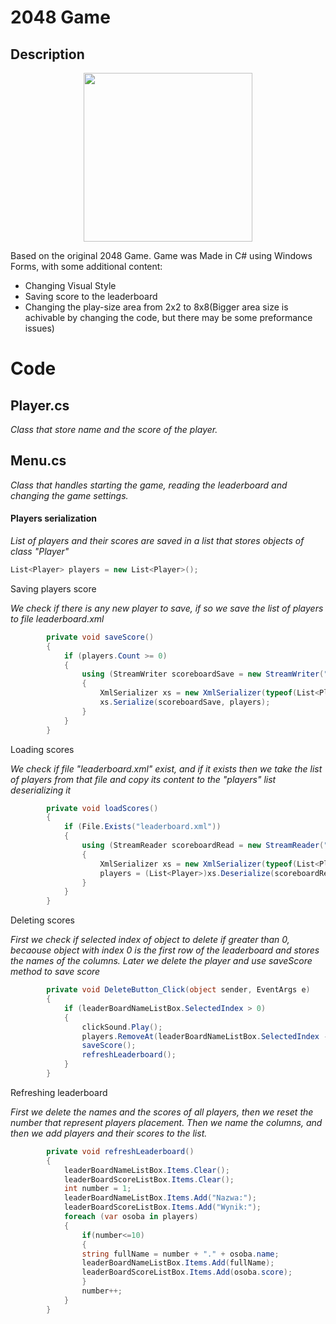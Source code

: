 # 2048 Game
## Description
<p align="center">
  <img src="https://user-images.githubusercontent.com/56955430/181585582-52446bb0-e578-48e1-be5b-abb424482796.png" width="270">
</p>

Based on the original 2048 Game. Game was Made in C# using Windows Forms, with some additional content:
* Changing Visual Style
* Saving score to the leaderboard
* Changing the play-size area from 2x2 to 8x8(Bigger area size is achivable by changing the code, but there may be some preformance issues)

# Code
## Player.cs
<i>Class that store name and the score of the player.</i>

## Menu.cs
<i>Class that handles starting the game, reading the leaderboard and changing the game settings.</i>

#### Players serialization
<i>List of players and their scores are saved in a list that stores objects of class "Player"</i>
```cs
List<Player> players = new List<Player>();
```
Saving players score

<i> We check if there is any new player to save, if so we save the list of players to file leaderboard.xml </i>
```cs
        private void saveScore()
        {
            if (players.Count >= 0)
            {
                using (StreamWriter scoreboardSave = new StreamWriter("leaderboard.xml"))
                {
                    XmlSerializer xs = new XmlSerializer(typeof(List<Player>));
                    xs.Serialize(scoreboardSave, players);
                }
            }
        }
```
Loading scores

<i> We check if file "leaderboard.xml" exist, and if it exists then we take the list of players from that file and copy its content to the "players" list deserializing it</i>
```cs
        private void loadScores()
        {
            if (File.Exists("leaderboard.xml"))
            {
                using (StreamReader scoreboardRead = new StreamReader("leaderboard.xml"))
                {
                    XmlSerializer xs = new XmlSerializer(typeof(List<Player>));
                    players = (List<Player>)xs.Deserialize(scoreboardRead);
                }
            }
        }
```

Deleting scores

<i> First we check if selected index of object to delete if greater than 0, becaouse object with index 0 is the first row of the leaderboard and stores the names of the columns. Later we delete the player and use saveScore method to save score</i>


```cs
        private void DeleteButton_Click(object sender, EventArgs e)
        {
            if (leaderBoardNameListBox.SelectedIndex > 0)
            {
                clickSound.Play();
                players.RemoveAt(leaderBoardNameListBox.SelectedIndex - 1);
                saveScore();
                refreshLeaderboard();
            }
        }
```

Refreshing leaderboard

<i> First we delete the names and the scores of all players, then we reset the number that represent players placement. Then we name the columns, and then we add players and their scores to the list.</i>

```cs
        private void refreshLeaderboard()
        {
            leaderBoardNameListBox.Items.Clear();
            leaderBoardScoreListBox.Items.Clear();
            int number = 1;
            leaderBoardNameListBox.Items.Add("Nazwa:");
            leaderBoardScoreListBox.Items.Add("Wynik:");
            foreach (var osoba in players)
            {
                if(number<=10)
                { 
                string fullName = number + "." + osoba.name;
                leaderBoardNameListBox.Items.Add(fullName);
                leaderBoardScoreListBox.Items.Add(osoba.score);
                }
                number++;
            }
        }
```
